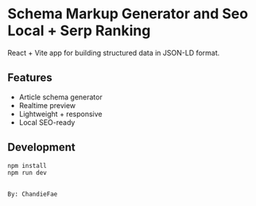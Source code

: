 # Schema Markup Generator and Seo Local + Serp Ranking

React + Vite app for building structured data in JSON-LD format.

## Features
- Article schema generator
- Realtime preview
- Lightweight + responsive
- Local SEO-ready

## Development

```bash
npm install
npm run dev


By: ChandieFae
